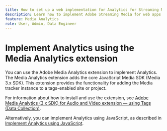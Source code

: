 ```yaml
---
title: How to set up a web implementation for Analytics for Streaming Media
description: Learn how to implement Adobe Streaming Media for web apps.
feature: Media Analytics
role: User, Admin, Data Engineer
---
```

# Implement Analytics using the Media Analytics extension

You can use the Adobe Media Analytics extension to implement Analytics. The Media Analytics extension adds the core JavaScript Media SDK (Media 3.x SDK). This extension provides the functionality for adding the Media tracker instance to a tags-enabled site or project. 

For information about how to install and use the extension, see [Adobe Media Analytics (3.x SDK) for Audio and Video extension — using Tags (Data Collection)](https://experienceleague.adobe.com/docs/experience-platform/tags/extensions/adobe/media-analytics-3x/overview.html?lang=en).

Alternatively, you can implement Analytics using JavaScript, as described in [Implement Analytics using JavaScript](/help/implementation/media-sdk/setup/install-web-sdk/web-implementation.md).
